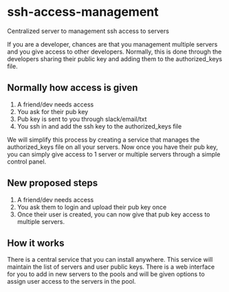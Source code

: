 # ssh-access-management
Centralized server to management ssh access to servers

If you are a developer, chances are that you management multiple servers and you give access to other developers. Normally, this is done through the developers sharing their public key and adding them to the authorized_keys file. 

## Normally how access is given

1. A friend/dev needs access
2. You ask for their pub key
3. Pub key is sent to you through slack/email/txt
4. You ssh in and add the ssh key to the authorized_keys file

We will simplify this process by creating a service that manages the authorized_keys file on all your servers. Now once you have their pub key, you can simply give access to 1 server or multiple servers through a simple control panel.


## New proposed steps

1. A friend/dev needs access
2. You ask them to login and upload their pub key once
3. Once their user is created, you can now give that pub key access to multiple servers.

## How it works

There is a central service that you can install anywhere. This service will maintain the list of servers and user public keys. There is a web interface for you to add in new servers to the pools and will be given options to assign user access to the servers in the pool.
